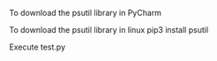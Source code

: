 To download the psutil library in PyCharm

To download the psutil library in linux
pip3 install psutil

Execute test.py

